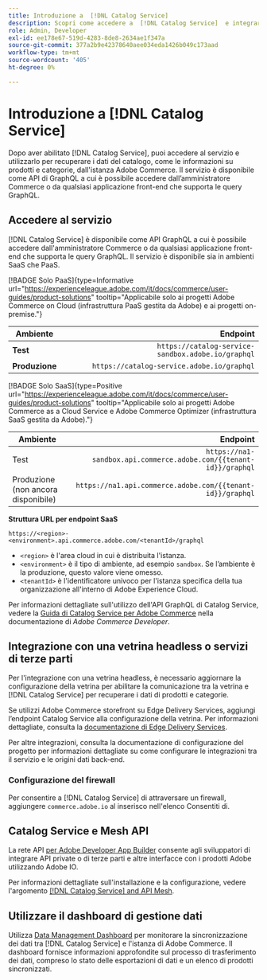 ```yaml
---
title: Introduzione a  [!DNL Catalog Service]
description: Scopri come accedere a  [!DNL Catalog Service]  e integrarlo con applicazioni front-end e servizi di terze parti.
role: Admin, Developer
exl-id: ee178e67-519d-4283-8de8-2634ae1f347a
source-git-commit: 377a2b9e42378640aee034eda1426b049c173aad
workflow-type: tm+mt
source-wordcount: '405'
ht-degree: 0%

---
```


# Introduzione a [!DNL Catalog Service]

Dopo aver abilitato [!DNL Catalog Service], puoi accedere al servizio e utilizzarlo per recuperare i dati del catalogo, come le informazioni su prodotti e categorie, dall&#39;istanza Adobe Commerce. Il servizio è disponibile come API di GraphQL a cui è possibile accedere dall’amministratore Commerce o da qualsiasi applicazione front-end che supporta le query GraphQL.

## Accedere al servizio

[!DNL Catalog Service] è disponibile come API GraphQL a cui è possibile accedere dall&#39;amministratore Commerce o da qualsiasi applicazione front-end che supporta le query GraphQL. Il servizio è disponibile sia in ambienti SaaS che PaaS.

[!BADGE Solo PaaS]{type=Informative url="https://experienceleague.adobe.com/it/docs/commerce/user-guides/product-solutions" tooltip="Applicabile solo ai progetti Adobe Commerce on Cloud (infrastruttura PaaS gestita da Adobe) e ai progetti on-premise."}

| Ambiente | Endpoint |
| ------------ | ----------: |
| **Test** | `https://catalog-service-sandbox.adobe.io/graphql` |
| **Produzione** | `https://catalog-service.adobe.io/graphql` |

[!BADGE Solo SaaS]{type=Positive url="https://experienceleague.adobe.com/it/docs/commerce/user-guides/product-solutions" tooltip="Applicabile solo ai progetti Adobe Commerce as a Cloud Service e Adobe Commerce Optimizer (infrastruttura SaaS gestita da Adobe)."}

| Ambiente | Endpoint |
| ----------- | --------:|
| Test | `https://na1-sandbox.api.commerce.adobe.com/{{tenant-id}}/graphql` |
| Produzione (non ancora disponibile) | `https://na1.api.commerce.adobe.com/{{tenant-id}}/graphql` |

**Struttura URL per endpoint SaaS**

```text
https://<region>-<environment>.api.commerce.adobe.com/<tenantId>/graphql
```

- `<region>` è l&#39;area cloud in cui è distribuita l&#39;istanza.
- `<environment>` è il tipo di ambiente, ad esempio `sandbox`. Se l’ambiente è la produzione, questo valore viene omesso.
- `<tenantId>` è l&#39;identificatore univoco per l&#39;istanza specifica della tua organizzazione all&#39;interno di Adobe Experience Cloud.

Per informazioni dettagliate sull&#39;utilizzo dell&#39;API GraphQL di Catalog Service, vedere la [Guida di Catalog Service per Adobe Commerce](https://developer.adobe.com/commerce/webapi/graphql/schema/catalog-service/) nella documentazione di *Adobe Commerce Developer*.

## Integrazione con una vetrina headless o servizi di terze parti

Per l&#39;integrazione con una vetrina headless, è necessario aggiornare la configurazione della vetrina per abilitare la comunicazione tra la vetrina e [!DNL Catalog Service] per recuperare i dati di prodotti e categorie.

Se utilizzi Adobe Commerce storefront su Edge Delivery Services, aggiungi l’endpoint Catalog Service alla configurazione della vetrina. Per informazioni dettagliate, consulta la [documentazione di Edge Delivery Services](https://experienceleague.adobe.com/developer/commerce/storefront/setup/configuration/commerce-configuration/?lang=it#storefront-configuration).

Per altre integrazioni, consulta la documentazione di configurazione del progetto per informazioni dettagliate su come configurare le integrazioni tra il servizio e le origini dati back-end.

### Configurazione del firewall

Per consentire a [!DNL Catalog Service] di attraversare un firewall, aggiungere `commerce.adobe.io` al inserisco nell&#39;elenco Consentiti di.

## Catalog Service e Mesh API

La rete API [per Adobe Developer App Builder](https://developer.adobe.com/graphql-mesh-gateway/gateway/overview/) consente agli sviluppatori di integrare API private o di terze parti e altre interfacce con i prodotti Adobe utilizzando Adobe IO.

Per informazioni dettagliate sull&#39;installazione e la configurazione, vedere l&#39;argomento [[!DNL Catalog Service] and API Mesh](mesh.md).

## Utilizzare il dashboard di gestione dati

Utilizza [Data Management Dashboard](https://experienceleague.adobe.com/it/docs/commerce-admin/systems/data-transfer/data-dashboard) per monitorare la sincronizzazione dei dati tra [!DNL Catalog Service] e l&#39;istanza di Adobe Commerce. Il dashboard fornisce informazioni approfondite sul processo di trasferimento dei dati, compreso lo stato delle esportazioni di dati e un elenco di prodotti sincronizzati.